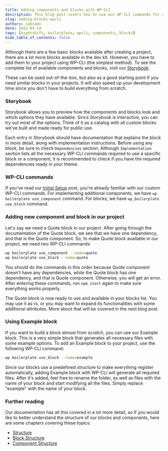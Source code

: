 ```yaml
---
title: Adding components and blocks with WP-CLI
description: This blog post covers how to use our WP CLI commands for adding components and blocks into your project.
slug: adding-blocks-wpcli
authors: iobrado
date: 2022-03-14
tags: [eightshift, boilerplate, wpcli, components, blocks]
hide_table_of_contents: false
---
```

Although there are a few basic blocks available after creating a project, there are a lot more blocks available in the dev kit. However, you have to add them to your project using WP-CLI (the simplest method). To see the complete list of available components and blocks, visit our [Storybook](https://infinum.github.io/eightshift-docs/storybook/). 

These can be used out-of-the-box, but also as a good starting point if you need similar blocks in your projects. It will also speed up your development time since you don't have to build everything from scratch.

<!--truncate-->
### Storybook

Storybook allows you to preview how the components and blocks look and which options they have available. Since Storybook is interactive, you can try out most of the options. Think of it as a catalog with all custom blocks we've built and made ready for public use.

Each entry in Storybook should have documentation that explains the block in more detail, along with implementation instructions. Before using any block, be sure to check `Dependencies` section. Although `Implementation` section lists all the necessary WP-CLI commands required to use a specific block or a component, it is recommended to check if you have the required dependencies ready in your theme.

### WP-CLI commands

If you've read our [Initial Setup](/blog/initial-setup) post, you're already familiar with our custom WP-CLI commands. For implementing additional components, we have `wp boilerplate use_component` command. For blocks, we have `wp_boilerplate use_block` command.

### Adding new component and block in our project

Let's say we need a Quote block in our project. After going through the documentation of the Quote block, we see that we have one dependency, and that is the Quote component. So, to make Quote block available in our project, we need two WP-CLI commands:

```bash
wp boilerplate use_component --name=quote
wp boilerplate use_block --name=quote
```

You should do the commands in this order because Quote component doesn't have any dependencies, while the Quote block has one dependency, and that is Quote component. Otherwise, you will get an error. After entering these commands, run `npm start` again to make sure everything works properly.

The Quote block is now ready to use and available in your blocks list. You may use it as-is, or you may want to expand its functionalities with some additional attributes. More about that will be covered in the next blog post.

### Using Example block

If you want to build a block almost from scratch, you can use our Example block. This is a very simple block that generates all necessary files with some example options. To add an Example block to your project, use the following WP-CLI command:
```bash
wp boilerplate use_block --name=example
```
Since our blocks use a predefined structure to make everything register automatically, adding Example block with WP-CLI will generate all required files. After it's added, feel free to rename the folder, as well as files with the name of your block and start modifying all the files. Simply replace "example" with the name of your block.

### Further reading
Our documentation has all this covered in a lot more detail, so if you would like to better understand the structure of our blocks and components, here are some chapters covering these topics:
- [Structure](/docs/basics/the-structure)
- [Block Structure](/docs/basics/block-structure)
- [Component Structure](/docs/basics/blocks-component-structure)
